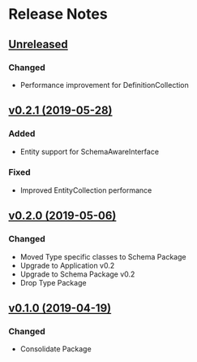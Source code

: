 # Release Notes

## [Unreleased](https://github.com/ixocreate/entity-package/compare/0.2.1...develop)
### Changed
- Performance improvement for DefinitionCollection

## [v0.2.1 (2019-05-28)](https://github.com/ixocreate/entity-package/compare/0.2.0...0.2.1)
### Added
- Entity support for SchemaAwareInterface
### Fixed
- Improved EntityCollection performance

## [v0.2.0 (2019-05-06)](https://github.com/ixocreate/entity-package/compare/0.1.0...0.2.0)
### Changed
- Moved Type specific classes to Schema Package
- Upgrade to Application v0.2
- Upgrade to Schema Package v0.2
- Drop Type Package

## [v0.1.0 (2019-04-19)](https://github.com/ixocreate/entity-package/compare/master...0.1.0)
### Changed
- Consolidate Package
